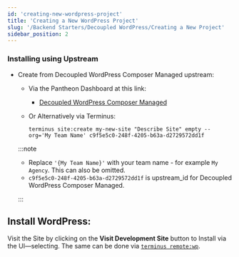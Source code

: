 ```yaml
---
id: 'creating-new-wordpress-project'
title: 'Creating a New WordPress Project'
slug: '/Backend Starters/Decoupled WordPress/Creating a New Project'
sidebar_position: 2
---
```


### Installing using Upstream

- Create from Decoupled WordPress Composer Managed upstream:

  - Via the Pantheon Dashboard at this link:

    - [Decoupled WordPress Composer Managed](https://dashboard.pantheon.io/sites/create?upstream_id=c9f5e5c0-248f-4205-b63a-d2729572dd1f)

  - Or Alternatively via Terminus:

    ```
    terminus site:create my-new-site "Describe Site" empty --org='My Team Name' c9f5e5c0-248f-4205-b63a-d2729572dd1f
    ```

  :::note

  - Replace `'{My Team Name}'` with your team name - for example `My Agency`.
    This can also be omitted.
  - `c9f5e5c0-248f-4205-b63a-d2729572dd1f` is upstream_id for Decoupled
    WordPress Composer Managed.

  :::

## Install WordPress:

Visit the Site by clicking on the **Visit Development Site** button to Install
via the UI—selecting. The same can be done via
[`terminus remote:wp`](https://pantheon.io/docs/terminus/commands/remote-wp).
